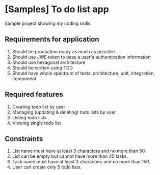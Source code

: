 # [Samples] To do list app
Sample project showing my coding skills.

## Requirements for application

1. Should be production ready as much as possible
2. Should use JWE token to pass a user's authentication information
3. Should use hexagonal architecture
4. Should be written using TDD
5. Should have whole spectrum of tests: architecture, unit, integration, component

## Required features

1. Creating todo list by user
2. Managing (updating & deleting) todo lists by user
3. Listing todo lists
4. Viewing single todo list

## Constraints
1. List name must have at least 3 characters and no more than 50.
2. List can be empty but cannot have more than 25 tasks.
3. Task name must have at least 3 characters and no more than 150.
4. User can create only 5 todo lists.